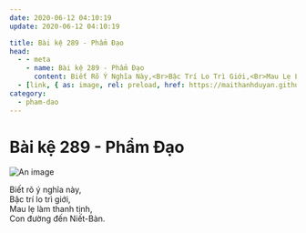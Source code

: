 ```yaml
---
date: 2020-06-12 04:10:19
update: 2020-06-12 04:10:19

title: Bài kệ 289 - Phẩm Đạo
head:
  - - meta
    - name: Bài kệ 289 - Phẩm Đạo
      content: Biết Rõ Ý Nghĩa Này,<Br>Bậc Trí Lo Trì Giới,<Br>Mau Lẹ Làm Thanh Tịnh,<Br>Con Đường Đến Niết-Bàn.<Br>
  - [link, { as: image, rel: preload, href: https://maithanhduyan.github.io/kinh-phap-cu/img/pham-dao/pham-dao-289.jpg }]
category:
  - pham-dao
---
```


# Bài kệ 289 - Phẩm Đạo

![An image](/img/pham-dao/pham-dao-289.jpg)

Biết rõ ý nghĩa này,<br>Bậc trí lo trì giới,<br>Mau lẹ làm thanh tịnh,<br>Con đường đến Niết-Bàn.<br>
